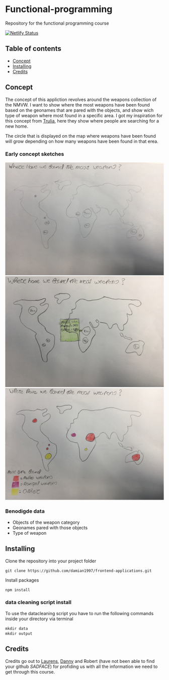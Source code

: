 # Functional-programming 
Repository for the functional programming course

[![Netlify Status](https://api.netlify.com/api/v1/badges/43248ba6-c26d-4375-a94c-d4e2d4f76de6/deploy-status)](https://app.netlify.com/sites/wizardly-lovelace-12c5cc/deploys)

## Table of contents
* [Concept](#concept)
* [Installing](#installing)
* [Credits](#credits)

## Concept
The concept of this appliction revolves around the weapons collection of the NMVW. I want to show where the most weapons have been found based on the geonames that are pared with the objects, and show wich type of weapon where most found in a specific area. I got my inspiration for this concept from [Trulia](https://www.trulia.com/research/where-are-house-hunters-searching/), here they show where people are searching for a new home.

The circle that is displayed on the map where weapons have been found will grow depending on how many weapons have been found in that erea.

### Early concept sketches
<img src="images/concept-schets1.JPG">
<img src="images/concept-schets1-hover.JPG">
<img src="images/concept-schets2.JPG">

### Benodigde data
* Objects of the weapon category
* Geonames pared with those objects
* Type of weapon

## Installing
Clone the repository into your project folder
```
git clone https://github.com/damian1997/frontend-applications.git
```

Install packages
```
npm install
```

### data cleaning script install
To use the datacleaning script you have to run the following commands inside your directory via terminal

```
mkdir data
mkdir output
```

## Credits
Credits go out to [Laurens](https://github.com/Razpudding), [Danny](https://github.com/dandevri) and Robert (have not been able to find your github *SADFACE*) for profiding us with all the information we need to get through this course.
